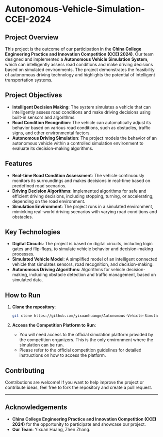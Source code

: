 # Autonomous-Vehicle-Simulation-CCEI-2024

## Project Overview

This project is the outcome of our participation in the **China College Engineering Practice and Innovation Competition (CCEI 2024)**. Our team designed and implemented a **Autonomous Vehicle Simulation System**, which can intelligently assess road conditions and make driving decisions based on simulated environments. The project demonstrates the feasibility of autonomous driving technology and highlights the potential of intelligent transportation systems.

## Project Objectives

- **Intelligent Decision Making**: The system simulates a vehicle that can intelligently assess road conditions and make driving decisions using built-in sensors and algorithms.
- **Road Condition Recognition**: The vehicle can automatically adjust its behavior based on various road conditions, such as obstacles, traffic signs, and other environmental factors.
- **Autonomous Driving Simulation**: The project models the behavior of an autonomous vehicle within a controlled simulation environment to evaluate its decision-making algorithms.

## Features

- **Real-time Road Condition Assessment**: The vehicle continuously monitors its surroundings and makes decisions in real-time based on predefined road scenarios.
- **Driving Decision Algorithms**: Implemented algorithms for safe and efficient driving decisions, including stopping, turning, or accelerating, depending on the road environment.
- **Simulation Environment**: The project runs in a simulated environment, mimicking real-world driving scenarios with varying road conditions and obstacles.

## Key Technologies

- **Digital Circuits**: The project is based on digital circuits, including logic gates and flip-flops, to simulate vehicle behavior and decision-making processes.
- **Simulated Vehicle Model**: A simplified model of an intelligent connected vehicle that simulates sensors, road recognition, and decision-making.
- **Autonomous Driving Algorithms**: Algorithms for vehicle decision-making, including obstacle detection and traffic management, based on simulated data.

## How to Run

1. **Clone the repository**:
    ```bash
    git clone https://github.com/yixuanhuangm/Autonomous-Vehicle-Simulation-CCEI-2024.git
    ```

2. **Access the Competition Platform to Run**:
    - You will need access to the official simulation platform provided by the competition organizers. This is the only environment where the simulation can be run.
    - Please refer to the official competition guidelines for detailed instructions on how to access the platform.

## Contributing

Contributions are welcome! If you want to help improve the project or contribute ideas, feel free to fork the repository and create a pull request.

---

## Acknowledgements

- **China College Engineering Practice and Innovation Competition (CCEI 2024)** for the opportunity to participate and showcase our project.
- **Our Team**: Yixuan Huang, Zhen Zhang.

